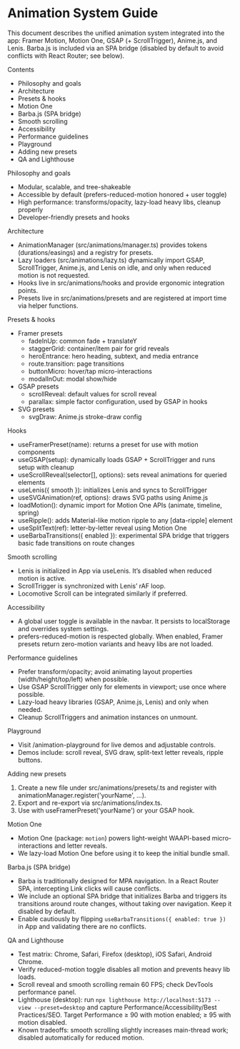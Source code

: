 # Animation System Guide

This document describes the unified animation system integrated into the app: Framer Motion, Motion One, GSAP (+ ScrollTrigger), Anime.js, and Lenis. Barba.js is included via an SPA bridge (disabled by default to avoid conflicts with React Router; see below).

Contents
- Philosophy and goals
- Architecture
- Presets & hooks
- Motion One
- Barba.js (SPA bridge)
- Smooth scrolling
- Accessibility
- Performance guidelines
- Playground
- Adding new presets
- QA and Lighthouse

Philosophy and goals
- Modular, scalable, and tree-shakeable
- Accessible by default (prefers-reduced-motion honored + user toggle)
- High performance: transforms/opacity, lazy-load heavy libs, cleanup properly
- Developer-friendly presets and hooks

Architecture
- AnimationManager (src/animations/manager.ts) provides tokens (durations/easings) and a registry for presets.
- Lazy loaders (src/animations/lazy.ts) dynamically import GSAP, ScrollTrigger, Anime.js, and Lenis on idle, and only when reduced motion is not requested.
- Hooks live in src/animations/hooks and provide ergonomic integration points.
- Presets live in src/animations/presets and are registered at import time via helper functions.

Presets & hooks
- Framer presets
  - fadeInUp: common fade + translateY
  - staggerGrid: container/item pair for grid reveals
  - heroEntrance: hero heading, subtext, and media entrance
  - route.transition: page transitions
  - buttonMicro: hover/tap micro-interactions
  - modalInOut: modal show/hide
- GSAP presets
  - scrollReveal: default values for scroll reveal
  - parallax: simple factor configuration, used by GSAP in hooks
- SVG presets
  - svgDraw: Anime.js stroke-draw config

Hooks
- useFramerPreset(name): returns a preset for use with motion components
- useGSAP(setup): dynamically loads GSAP + ScrollTrigger and runs setup with cleanup
- useScrollReveal(selector[], options): sets reveal animations for queried elements
- useLenis({ smooth }): initializes Lenis and syncs to ScrollTrigger
- useSVGAnimation(ref, options): draws SVG paths using Anime.js
- loadMotion(): dynamic import for Motion One APIs (animate, timeline, spring)
- useRipple(): adds Material-like motion ripple to any [data-ripple] element
- useSplitText(ref): letter-by-letter reveal using Motion One
- useBarbaTransitions({ enabled }): experimental SPA bridge that triggers basic fade transitions on route changes

Smooth scrolling
- Lenis is initialized in App via useLenis. It’s disabled when reduced motion is active.
- ScrollTrigger is synchronized with Lenis’ rAF loop.
- Locomotive Scroll can be integrated similarly if preferred.

Accessibility
- A global user toggle is available in the navbar. It persists to localStorage and overrides system settings.
- prefers-reduced-motion is respected globally. When enabled, Framer presets return zero-motion variants and heavy libs are not loaded.

Performance guidelines
- Prefer transform/opacity; avoid animating layout properties (width/height/top/left) when possible.
- Use GSAP ScrollTrigger only for elements in viewport; use once where possible.
- Lazy-load heavy libraries (GSAP, Anime.js, Lenis) and only when needed.
- Cleanup ScrollTriggers and animation instances on unmount.

Playground
- Visit /animation-playground for live demos and adjustable controls.
- Demos include: scroll reveal, SVG draw, split-text letter reveals, ripple buttons.

Adding new presets
1. Create a new file under src/animations/presets/<name>.ts and register with animationManager.register('yourName', ...).
2. Export and re-export via src/animations/index.ts.
3. Use with useFramerPreset('yourName') or your GSAP hook.

Motion One
- Motion One (package: `motion`) powers light-weight WAAPI-based micro-interactions and letter reveals.
- We lazy-load Motion One before using it to keep the initial bundle small.

Barba.js (SPA bridge)
- Barba is traditionally designed for MPA navigation. In a React Router SPA, intercepting Link clicks will cause conflicts.
- We include an optional SPA bridge that initializes Barba and triggers its transitions around route changes, without taking over navigation. Keep it disabled by default.
- Enable cautiously by flipping `useBarbaTransitions({ enabled: true })` in App and validating there are no conflicts.

QA and Lighthouse
- Test matrix: Chrome, Safari, Firefox (desktop), iOS Safari, Android Chrome.
- Verify reduced-motion toggle disables all motion and prevents heavy lib loads.
- Scroll reveal and smooth scrolling remain 60 FPS; check DevTools performance panel.
- Lighthouse (desktop): run `npx lighthouse http://localhost:5173 --view --preset=desktop` and capture Performance/Accessibility/Best Practices/SEO. Target Performance ≥ 90 with motion enabled; ≥ 95 with motion disabled.
- Known tradeoffs: smooth scrolling slightly increases main-thread work; disabled automatically for reduced motion.
